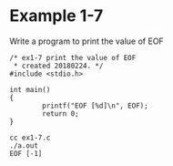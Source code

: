 # Example 1-7
Write a program to print the value of EOF

```
/* ex1-7 print the value of EOF 
 * created 20180224. */
#include <stdio.h>

int main()
{
        printf("EOF [%d]\n", EOF);
        return 0;
}

cc ex1-7.c 
./a.out 
EOF [-1]
```
